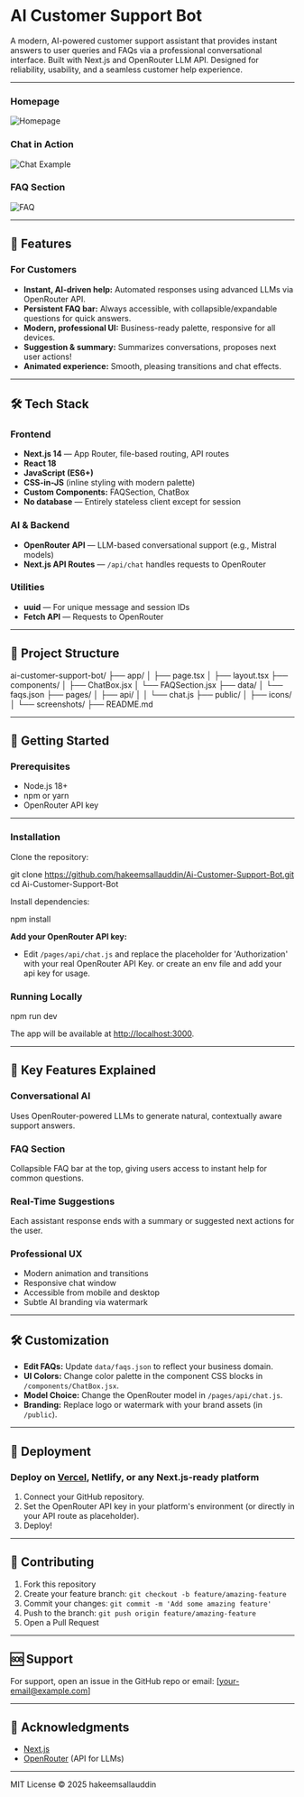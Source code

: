 # AI Customer Support Bot

A modern, AI-powered customer support assistant that provides instant answers to user queries and FAQs via a professional conversational interface. Built with Next.js and OpenRouter LLM API. Designed for reliability, usability, and a seamless customer help experience.

---



### Homepage

![Homepage](public/screenshots/homepage.png)

### Chat in Action

![Chat Example](public/screenshots/chat-example.png)

### FAQ Section

![FAQ](public/screenshots/faq.png)

---

## 🚀 Features

### For Customers

- **Instant, AI-driven help:** Automated responses using advanced LLMs via OpenRouter API.
- **Persistent FAQ bar:** Always accessible, with collapsible/expandable questions for quick answers.
- **Modern, professional UI:** Business-ready palette, responsive for all devices.
- **Suggestion & summary:** Summarizes conversations, proposes next user actions!
- **Animated experience:** Smooth, pleasing transitions and chat effects.

---

## 🛠 Tech Stack

### Frontend

- **Next.js 14** — App Router, file-based routing, API routes
- **React 18**
- **JavaScript (ES6+)**
- **CSS-in-JS** (inline styling with modern palette)
- **Custom Components:** FAQSection, ChatBox
- **No database** — Entirely stateless client except for session

### AI & Backend

- **OpenRouter API** — LLM-based conversational support (e.g., Mistral models)
- **Next.js API Routes** — `/api/chat` handles requests to OpenRouter

### Utilities

- **uuid** — For unique message and session IDs
- **Fetch API** — Requests to OpenRouter

---

## 📁 Project Structure

ai-customer-support-bot/
├── app/
│ ├── page.tsx
│ ├── layout.tsx
├── components/
│ ├── ChatBox.jsx
│ └── FAQSection.jsx
├── data/
│ └── faqs.json
├── pages/
│ ├── api/
│ │ └── chat.js
├── public/
│ ├── icons/
│ └── screenshots/
├── README.md


---

## 🚀 Getting Started

### Prerequisites

- Node.js 18+
- npm or yarn
- OpenRouter API key

---

### Installation

Clone the repository:

git clone https://github.com/hakeemsallauddin/Ai-Customer-Support-Bot.git
cd Ai-Customer-Support-Bot


Install dependencies:

npm install

**Add your OpenRouter API key:**  
- Edit `/pages/api/chat.js` and replace the placeholder for 'Authorization' with your real OpenRouter API Key. or create an env file and add your api key for usage.

### Running Locally

npm run dev

The app will be available at [http://localhost:3000](http://localhost:3000).

---

## 🎯 Key Features Explained

### Conversational AI

Uses OpenRouter-powered LLMs to generate natural, contextually aware support answers.

### FAQ Section

Collapsible FAQ bar at the top, giving users access to instant help for common questions.

### Real-Time Suggestions

Each assistant response ends with a summary or suggested next actions for the user.

### Professional UX

- Modern animation and transitions
- Responsive chat window
- Accessible from mobile and desktop
- Subtle AI branding via watermark

---

## 🛠️ Customization

- **Edit FAQs:** Update `data/faqs.json` to reflect your business domain.
- **UI Colors:** Change color palette in the component CSS blocks in `/components/ChatBox.jsx`.
- **Model Choice:** Change the OpenRouter model in `/pages/api/chat.js`.
- **Branding:** Replace logo or watermark with your brand assets (in `/public`).

---

## 🚀 Deployment

### Deploy on [Vercel](https://vercel.com/), Netlify, or any Next.js-ready platform

1. Connect your GitHub repository.
2. Set the OpenRouter API key in your platform's environment (or directly in your API route as placeholder).
3. Deploy!

---

## 🤝 Contributing

1. Fork this repository
2. Create your feature branch: `git checkout -b feature/amazing-feature`
3. Commit your changes: `git commit -m 'Add some amazing feature'`
4. Push to the branch: `git push origin feature/amazing-feature`
5. Open a Pull Request

---

## 🆘 Support

For support, open an issue in the GitHub repo or email: [your-email@example.com]

---

## 🙏 Acknowledgments

- [Next.js](https://nextjs.org/)
- [OpenRouter](https://openrouter.ai/) (API for LLMs)

---

MIT License © 2025 hakeemsallauddin
